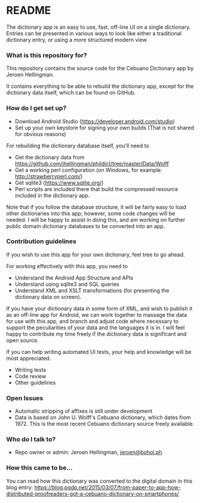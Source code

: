 # README #

The dictionary app is an easy to use, fast, off-line UI on a single dictionary. Entries can be presented in various ways to look like either a traditional dictionary entry, or using a more structured modern view.

### What is this repository for? ###

This repository contains the source code for the Cebuano Dictionary app by Jeroen Hellingman.

It contains everything to be able to rebuild the dictionary app, except for the dictionary data itself, which can be found 
on GitHub.

### How do I get set up? ###

* Download Android Studio (https://developer.android.com/studio)
* Set up your own keystore for signing your own builds (That is not shared for obvious reasons)

For rebuilding the dictionary database itself, you'll need to

* Get the dictionary data from https://github.com/jhellingman/phildict/tree/master/Data/Wolff
* Get a working perl configuration (on Windows, for example: http://strawberryperl.com/)
* Get sqlite3 (https://www.sqlite.org/)
* Perl scripts are included there that build the compressed resource included in the dictionary app.

Note that if you follow the database structure, it will be fairly easy to load other dictionaries into this app; however, some code changes will be needed. I will be happy to assist in doing this, and am working on further public domain dictionary databases to be converted into an app.

### Contribution guidelines ###

If you wish to use this app for your own dictionary, feel tree to go ahead.

For working effectively with this app, you need to

* Understand the Android App Structure and APIs
* Understand using sqlite3 and SQL queries
* Understand XML and XSLT transformations (for presenting the dictionary data on screen).

If you have your dictionary data in some form of XML, and wish to publish it as an off-line app for Android, we can work together to massage the data for use with this app, and branch and adjust code where necessary to support the peculiarities of your data and the languages it is in. I will feel happy to contribute my time freely if the dictionary data is significant and open source.

If you can help writing automated UI tests, your help and knowledge will be most appreciated.

* Writing tests
* Code review
* Other guidelines

### Open Issues ###

* Automatic stripping of affixes is still under development
* Data is based on John U. Wolff's Cebuano dictionary, which dates from 1972. This is the most recent Cebuano dictionary source freely available.

### Who do I talk to? ###

* Repo owner or admin: Jeroen Hellingman, jeroen@bohol.ph

### How this came to be... ###

You can read how this dictionary was converted to the digital domain in this blog entry: https://blog.pgdp.net/2015/03/07/from-paper-to-app-how-distributed-proofreaders-got-a-cebuano-dictionary-on-smartphones/